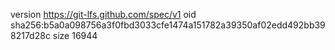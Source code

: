 version https://git-lfs.github.com/spec/v1
oid sha256:b5a0a098756a3f0fbd3033cfe1474a151782a39350af02edd492bb398217d28c
size 16944

